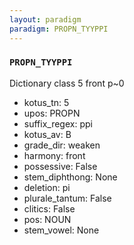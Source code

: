 ```yaml
---
layout: paradigm
paradigm: PROPN_TYYPPI
---
```

### ` PROPN_TYYPPI `

Dictionary class 5 front p~0
* kotus_tn: 5
* upos: PROPN
* suffix_regex: ppi
* kotus_av: B
* grade_dir: weaken
* harmony: front
* possessive: False
* stem_diphthong: None
* deletion: pi
* plurale_tantum: False
* clitics: False
* pos: NOUN
* stem_vowel: None
